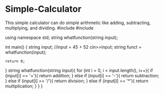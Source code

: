 # Simple-Calculator
This simple calculator can do simple arithmetic like adding, subtracting, multiplying, and dividing. 
#include <iostream>
#include <string>

using namespace std;
string whatfunction(string input);

int main()
{
    string input; //input = 45 + 52
    cin>>input;
    string funct = whatfunction(input);
    
    return 0;
}
string whatfunction(string input){
    for (int i = 0, i < input.length(), i++){
        if (input[i] == '+'){
            return addition;
        }
        else if (input[i] == '-'){
            return subtraction;
        }
        else if (input[i] == '/'){
            return division;
        }
        else if (input[i] == '*'){
            return multiplication;
        }
    }
}
